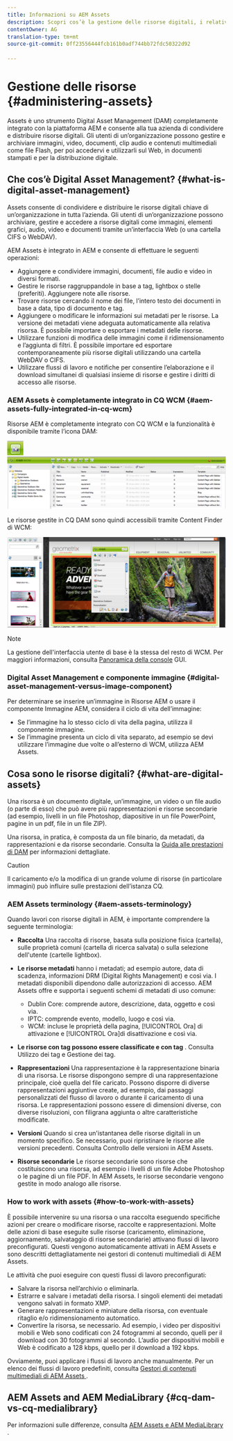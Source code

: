 ```yaml
---
title: Informazioni su AEM Assets
description: Scopri cos’è la gestione delle risorse digitali, i relativi casi di utilizzo e l’offerta Adobe AEM Assets
contentOwner: AG
translation-type: tm+mt
source-git-commit: 0ff23556444fcb161b0adf744bb72fdc50322d92

---
```



# Gestione delle risorse {#administering-assets}

Assets è uno strumento Digital Asset Management (DAM) completamente integrato con la piattaforma AEM e consente alla tua azienda di condividere e distribuire risorse digitali. Gli utenti di un’organizzazione possono gestire e archiviare immagini, video, documenti, clip audio e contenuti multimediali come file Flash, per poi accedervi e utilizzarli sul Web, in documenti stampati e per la distribuzione digitale.

## Che cos’è Digital Asset Management? {#what-is-digital-asset-management}

Assets consente di condividere e distribuire le risorse digitali chiave di un’organizzazione in tutta l’azienda. Gli utenti di un’organizzazione possono archiviare, gestire e accedere a risorse digitali come immagini, elementi grafici, audio, video e documenti tramite un’interfaccia Web (o una cartella CIFS o WebDAV).

AEM Assets è integrato in AEM e consente di effettuare le seguenti operazioni:

* Aggiungere e condividere immagini, documenti, file audio e video in diversi formati.
* Gestire le risorse raggruppandole in base a tag, lightbox o stelle (preferiti). Aggiungere note alle risorse.
* Trovare risorse cercando il nome dei file, l’intero testo dei documenti in base a data, tipo di documento e tag.
* Aggiungere o modificare le informazioni sui metadati per le risorse. La versione dei metadati viene adeguata automaticamente alla relativa risorsa. È possibile importare o esportare i metadati delle risorse.
* Utilizzare funzioni di modifica delle immagini come il ridimensionamento e l’aggiunta di filtri. È possibile importare ed esportare contemporaneamente più risorse digitali utilizzando una cartella WebDAV o CIFS.
* Utilizzare flussi di lavoro e notifiche per consentire l’elaborazione e il download simultanei di qualsiasi insieme di risorse e gestire i diritti di accesso alle risorse.

### AEM Assets è completamente integrato in CQ WCM {#aem-assets-fully-integrated-in-cq-wcm}

Risorse AEM è completamente integrato con CQ WCM e la funzionalità è disponibile tramite l’icona DAM:

![screen_shot_2012-04-17at15946pm](assets/screen_shot_2012-04-17at15946pm.png) ![screen_shot_2012-04-17at20100pm](assets/screen_shot_2012-04-17at20100pm.png)

Le risorse gestite in CQ DAM sono quindi accessibili tramite Content Finder di WCM:

![screen_shot_2012-04-17at20214pm](assets/screen_shot_2012-04-17at20214pm.png)

>[!NOTE]
>
>La gestione dell&#39;interfaccia utente di base è la stessa del resto di WCM. Per maggiori informazioni, consulta [Panoramica della console](/help/sites-authoring/page-authoring.md) GUI.

### Digital Asset Management e componente immagine {#digital-asset-management-versus-image-component}

Per determinare se inserire un’immagine in Risorse AEM o usare il componente Immagine AEM, considera il ciclo di vita dell’immagine:

* Se l’immagine ha lo stesso ciclo di vita della pagina, utilizza il componente immagine.
* Se l’immagine presenta un ciclo di vita separato, ad esempio se devi utilizzare l’immagine due volte o all’esterno di WCM, utilizza AEM Assets.

## Cosa sono le risorse digitali? {#what-are-digital-assets}

Una risorsa è un documento digitale, un’immagine, un video o un file audio (o parte di esso) che può avere più rappresentazioni e risorse secondarie (ad esempio, livelli in un file Photoshop, diapositive in un file PowerPoint, pagine in un pdf, file in un file ZIP).

Una risorsa, in pratica, è composta da un file binario, da metadati, da rappresentazioni e da risorse secondarie. Consulta la [Guida alle prestazioni di DAM](/help/sites-deploying/assets-performance-sizing.md) per informazioni dettagliate.

>[!CAUTION]
>
>Il caricamento e/o la modifica di un grande volume di risorse (in particolare immagini) può influire sulle prestazioni dell’istanza CQ.

### AEM Assets terminology {#aem-assets-terminology}

Quando lavori con risorse digitali in AEM, è importante comprendere la seguente terminologia:

* **Raccolta** Una raccolta di risorse, basata sulla posizione fisica (cartella), sulle proprietà comuni (cartella di ricerca salvata) o sulla selezione dell&#39;utente (cartelle lightbox).

* **Le risorse metadati** hanno i metadati; ad esempio autore, data di scadenza, informazioni DRM (Digital Rights Management) e così via. I metadati disponibili dipendono dalle autorizzazioni di accesso. AEM Assets offre e supporta i seguenti schemi di metadati di uso comune:

   * Dublin Core: comprende autore, descrizione, data, oggetto e così via.
   * IPTC: comprende evento, modello, luogo e così via.
   * WCM: incluse le proprietà della pagina, [!UICONTROL Ora] di attivazione e [!UICONTROL Ora]di disattivazione e così via.

* **Le risorse con tag possono essere classificate e con tag** . Consulta Utilizzo dei tag e Gestione dei tag.

* **Rappresentazioni** Una rappresentazione è la rappresentazione binaria di una risorsa. Le risorse dispongono sempre di una rappresentazione principale, cioè quella del file caricato. Possono disporre di diverse rappresentazioni aggiuntive create, ad esempio, dai passaggi personalizzati del flusso di lavoro o durante il caricamento di una risorsa. Le rappresentazioni possono essere di dimensioni diverse, con diverse risoluzioni, con filigrana aggiunta o altre caratteristiche modificate.

* **Versioni** Quando si crea un&#39;istantanea delle risorse digitali in un momento specifico. Se necessario, puoi ripristinare le risorse alle versioni precedenti. Consulta Controllo delle versioni in AEM Assets.

* **Risorse secondarie** Le risorse secondarie sono risorse che costituiscono una risorsa, ad esempio i livelli di un file Adobe Photoshop o le pagine di un file PDF. In AEM Assets, le risorse secondarie vengono gestite in modo analogo alle risorse.

### How to work with assets {#how-to-work-with-assets}

È possibile intervenire su una risorsa o una raccolta eseguendo specifiche azioni per creare o modificare risorse, raccolte e rappresentazioni. Molte delle azioni di base eseguite sulle risorse (caricamento, eliminazione, aggiornamento, salvataggio di risorse secondarie) attivano flussi di lavoro preconfigurati. Questi vengono automaticamente attivati in AEM Assets e sono descritti dettagliatamente nei gestori di contenuti multimediali di AEM Assets.

Le attività che puoi eseguire con questi flussi di lavoro preconfigurati:

* Salvare la risorsa nell’archivio o eliminarla.
* Estrarre e salvare i metadati della risorsa. I singoli elementi dei metadati vengono salvati in formato XMP.
* Generare rappresentazioni e miniature della risorsa, con eventuale ritaglio e/o ridimensionamento automatico.
* Convertire la risorsa, se necessario. Ad esempio, i video per dispositivi mobili e Web sono codificati con 24 fotogrammi al secondo, quelli per il download con 30 fotogrammi al secondo. L’audio per dispositivi mobili e Web è codificato a 128 kbps, quello per il download a 192 kbps.

Ovviamente, puoi applicare i flussi di lavoro anche manualmente. Per un elenco dei flussi di lavoro predefiniti, consulta [Gestori di contenuti multimediali di AEM Assets ](/help/assets/media-handlers.md).

## AEM Assets and AEM MediaLibrary {#cq-dam-vs-cq-medialibrary}

Per informazioni sulle differenze, consulta [AEM Assets e AEM MediaLibrary](/help/assets/medialibrary.md) .
